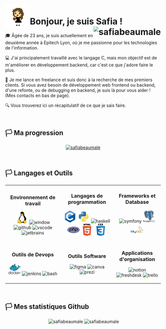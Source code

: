 <img src="https://github.com/SafiaBeaumale/SafiaBeaumale/blob/main/4hso.gif" width="80px" align="left">
<h1 align="left">Bonjour, je suis Safia ! <img align="right" src="https://komarev.com/ghpvc/?username=safiabeaumale&label=Profile%20views&color=0e75b6&style=flat" alt="safiabeaumale" /></h1>

<p align="left">🎓 Âgée de 23 ans, je suis actuellement en deuxième année à Epitech Lyon, où je me passionne pour les technologies de l'information.</p>
<p>💻 J'ai principalement travaillé avec le langage C, mais mon objectif est de m'améliorer en développement backend, car c'est ce que j'adore faire le plus.</p> 
<p>🚀 Je me lance en freelance et suis donc à la recherche de mes premiers clients. Si vous avez besoin de développement web frontend ou backend, d'une refonte, ou de debugging en backend, je suis là pour vous aider ! (Mes contacts en bas de page).</p>
<p>🔍 Vous trouverez ici un récapitulatif de ce que je sais faire.</p>

<br>

<h2>&#127987; Ma progression</h2>
<p align="center"><a href="https://github.com/ryo-ma/github-profile-trophy"><img src="https://github-profile-trophy.vercel.app/?username=safiabeaumale" alt="safiabeaumale" /></a></p>

<br>

<h2>&#127987; Langages et Outils</h2>
<table align="center">
  <tr>
    <td>
      <h3 align="center">Environnement de travail</h3>
      <p align="center">
        <img src="https://raw.githubusercontent.com/devicons/devicon/master/icons/linux/linux-original.svg" alt="linux" width="40" height="40"/>
        <img src="https://icones.pro/wp-content/uploads/2021/06/logo-windows-bleu.png" alt="window" width="40" height="40"/>
        <img src= "https://cdn.worldvectorlogo.com/logos/github-icon-2.svg" alt="github" width="40" height="40">
        <img src="https://cdn.jsdelivr.net/gh/devicons/devicon/icons/vscode/vscode-original.svg" alt="vscode" width="40" height="40"/>
        <img src="https://lh3.googleusercontent.com/noqM4FHCjCA-TDnHzstmFdTgaW2fI_ZKROZYvKxM8-8_IAPZ8v99cKkVdsnMtQSi-QzyflKlFn3s0zVMSF58o-2p5w=s60" alt="jetbrains" width="40" height="40"/>
      </p>
    </td>
    <td>
      <h3 align="center">Langages de programmation</h3>
      <p align="center">
        <img src="https://raw.githubusercontent.com/devicons/devicon/master/icons/c/c-original.svg" alt="c" width="40" height="40"/>
        <img src="https://raw.githubusercontent.com/devicons/devicon/master/icons/python/python-original.svg" alt="python" width="40" height="40"/>
        <img src="https://upload.wikimedia.org/wikipedia/commons/1/1c/Haskell-Logo.svg" alt="haskell" width="40" height="40"/>
        <img src="https://raw.githubusercontent.com/devicons/devicon/master/icons/php/php-original.svg" alt="php" width="40" height="40"/>
        <img src="https://raw.githubusercontent.com/devicons/devicon/master/icons/html5/html5-original-wordmark.svg" alt="html5" width="40" height="40"/>
        <img src="https://raw.githubusercontent.com/devicons/devicon/master/icons/css3/css3-original-wordmark.svg" alt="css3" width="40" height="40"/>
      </p>
    </td>
    <td>
      <h3 align="center">Frameworks et Database</h3>
      <p align="center">
        <img src="https://cdn.freebiesupply.com/logos/large/2x/symfony-logo-png-transparent.png" alt="symfony" width="40" height="40"/>
        <img src="https://raw.githubusercontent.com/devicons/devicon/master/icons/postgresql/postgresql-original-wordmark.svg" alt="postgresql" width="40" height="40"/>
        <img src="https://raw.githubusercontent.com/devicons/devicon/master/icons/mysql/mysql-original-wordmark.svg" alt="mysql" width="40" height="40"/>
      </p>
    </td>
  </tr>
  <tr>
    <td>
      <h3 align="center">Outils de Devops</h3>
      <p align="center">
        <img src="https://raw.githubusercontent.com/devicons/devicon/master/icons/docker/docker-original-wordmark.svg" alt="docker" width="40" height="40"/>
        <img src="https://www.vectorlogo.zone/logos/jenkins/jenkins-icon.svg" alt="jenkins" width="40" height="40"/>
        <img src="https://upload.wikimedia.org/wikipedia/commons/thumb/2/20/Bash_Logo_black_and_white_icon_only.svg/420px-Bash_Logo_black_and_white_icon_only.svg.png" alt="bash" width="40" height="40"/>
      </p>
    </td>
    <td>
      <h3 align="center">Outils Software</h3>
      <p align="center">
        <img src="https://www.vectorlogo.zone/logos/figma/figma-icon.svg" alt="figma" width="40" height="40"/>
        <img src="https://cdn.jsdelivr.net/gh/devicons/devicon/icons/canva/canva-original.svg" alt="canva" width="40" height="40"/>
        <img src="https://upload.wikimedia.org/wikipedia/commons/thumb/b/b4/Prezi_logo_transparent_2012.svg/2048px-Prezi_logo_transparent_2012.svg.png" alt="prezi" width="40" height="40"/>
      </p>
    </td>
    <td>
      <h3 align="center">Applications d'organisation</h3>
      <p align="center">
        <img src="https://upload.wikimedia.org/wikipedia/commons/4/45/Notion_app_logo.png" alt="notion" width="40" height="40"/>
        <img src="https://taskcallapp.com/images/vendors/freshdesk/FreshdeskIcon.png" alt="freshdesk" width="40" height="40"/>
        <img src="https://logos-world.net/wp-content/uploads/2021/02/Trello-Emblem.png" alt="trello" width="40" height="40"/>
      </p>
    </td>
  </tr>
</table>

<br>
<h2>&#127987; Mes statistiques Github</h2>
<p align="center">&nbsp;<img align="center" src="https://github-readme-stats.vercel.app/api?username=safiabeaumale&show_icons=true&locale=en" alt="safiabeaumale" />
<img align="center" src="https://github-readme-stats.vercel.app/api/top-langs?username=safiabeaumale&show_icons=true&locale=en&layout=compact" alt="safiabeaumale" width="355px"/></p>

<br>

